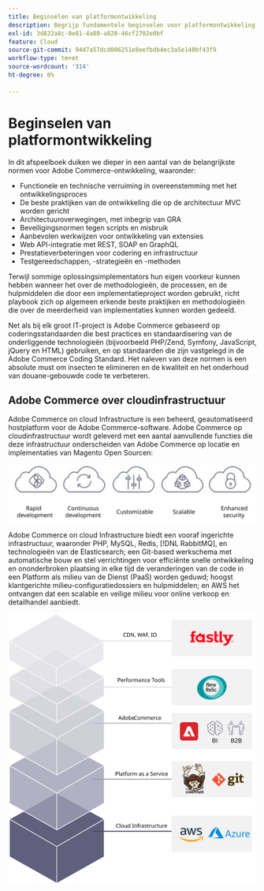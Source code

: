 ```yaml
---
title: Beginselen van platformontwikkeling
description: Begrijp fundamentele beginselen voor platformontwikkeling wanneer u met Adobe Commerce werkt.
exl-id: 3d822a8c-0e81-4a80-a820-46cf2702e0bf
feature: Cloud
source-git-commit: 94d7a57dcd006251e8eefbdb4ec3a5e140bf43f9
workflow-type: tm+mt
source-wordcount: '314'
ht-degree: 0%

---
```


# Beginselen van platformontwikkeling

In dit afspeelboek duiken we dieper in een aantal van de belangrijkste normen voor Adobe Commerce-ontwikkeling, waaronder:

- Functionele en technische verruiming in overeenstemming met het ontwikkelingsproces
- De beste praktijken van de ontwikkeling die op de architectuur MVC worden gericht
- Architectuuroverwegingen, met inbegrip van GRA
- Beveiligingsnormen tegen scripts en misbruik
- Aanbevolen werkwijzen voor ontwikkeling van extensies
- Web API-integratie met REST, SOAP en GraphQL
- Prestatieverbeteringen voor codering en infrastructuur
- Testgereedschappen, -strategieën en -methoden

Terwijl sommige oplossingsimplementators hun eigen voorkeur kunnen hebben wanneer het over de methodologieën, de processen, en de hulpmiddelen die door een implementatieproject worden gebruikt, richt playbook zich op algemeen erkende beste praktijken en methodologieën die over de meerderheid van implementaties kunnen worden gedeeld.

Net als bij elk groot IT-project is Adobe Commerce gebaseerd op coderingsstandaarden die best practices en standaardisering van de onderliggende technologieën (bijvoorbeeld PHP/Zend, Symfony, JavaScript, jQuery en HTML) gebruiken, en op standaarden die zijn vastgelegd in de Adobe Commerce Coding Standard. Het naleven van deze normen is een absolute must om insecten te elimineren en de kwaliteit en het onderhoud van douane-gebouwde code te verbeteren.

## Adobe Commerce over cloudinfrastructuur

Adobe Commerce on cloud Infrastructure is een beheerd, geautomatiseerd hostplatform voor de Adobe Commerce-software. Adobe Commerce op cloudinfrastructuur wordt geleverd met een aantal aanvullende functies die deze infrastructuur onderscheiden van Adobe Commerce op locatie en implementaties van Magento Open Sourcen:

![Adobe Commerce-componentgegevens](../../assets/playbooks/commerce-cloud.svg)

Adobe Commerce on cloud Infrastructure biedt een vooraf ingerichte infrastructuur, waaronder PHP, MySQL, Redis, [!DNL RabbitMQ], en technologieën van de Elasticsearch; een Git-based werkschema met automatische bouw en stel verrichtingen voor efficiënte snelle ontwikkeling en ononderbroken plaatsing in elke tijd de veranderingen van de code in een Platform als milieu van de Dienst (PaaS) worden geduwd; hoogst klantgerichte milieu-configuratiedossiers en hulpmiddelen; en AWS het ontvangen dat een scalable en veilige milieu voor online verkoop en detailhandel aanbiedt.

![Adobe Commerce-componentgegevens](../../assets/playbooks/cloud-tech-stack.svg)
